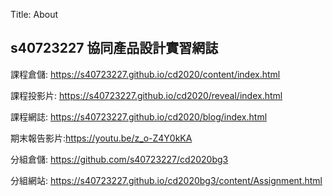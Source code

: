 Title: About

## s40723227 協同產品設計實習網誌

課程倉儲: <a href="https://s40723227.github.io/cd2020/content/index.html">https://s40723227.github.io/cd2020/content/index.html</a>

課程投影片: <a href="https://s40723227.github.io/cd2020/reveal/index.html">https://s40723227.github.io/cd2020/reveal/index.html</a>

課程網誌: <a href="https://s40723227.github.io/cd2020/blog/index.html">https://s40723227.github.io/cd2020/blog/index.html</a>

期末報告影片:<a href="https://youtu.be/z_o-Z4Y0kKA">https://youtu.be/z_o-Z4Y0kKA</a>

分組倉儲: <a href="https://github.com/s40723227/cd2020bg3">https://github.com/s40723227/cd2020bg3</a>

分組網站: <a href="https://s40723227.github.io/cd2020bg3/content/Assignment.html">https://s40723227.github.io/cd2020bg3/content/Assignment.html</a>






